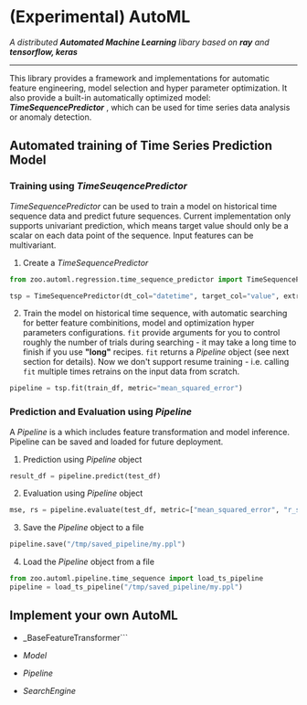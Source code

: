 # (Experimental) AutoML
_A distributed **Automated Machine Learning** libary based on **ray** and **tensorflow, keras**_

---

This library provides a framework and implementations for automatic feature engineering, model selection and hyper parameter optimization. It also provide a built-in automatically optimized model: _**TimeSequencePredictor**_ , which can be used for time series data analysis or anomaly detection. 


## Automated training of Time Series Prediction Model 

### Training using _TimeSeuqencePredictor_

_TimeSequencePredictor_ can be used to train a model on historical time sequence data and predict future sequences. Current implementation only supports univariant prediction, which means target value should only be a scalar on each data point of the sequence. Input features can be multivariant.  

 1. Create a _TimeSequencePredictor_
```python
from zoo.automl.regression.time_sequence_predictor import TimeSequencePredictor

tsp = TimeSequencePredictor(dt_col="datetime", target_col="value", extra_features_col=None, future_seq_len=1)
```
 2. Train the model on historical time sequence, with automatic searching for better feature combinitions, model and optimization hyper parameters configurations. ```fit``` provide arguments for you to control roughly the number of trials during searching - it may take a long time to finish if you use **"long"** recipes. ```fit``` returns a _Pipeline_ object (see next section for details). Now we don't support resume training - i.e. calling ```fit``` multiple times retrains on the input data from scratch. 
```python
pipeline = tsp.fit(train_df, metric="mean_squared_error")
```

### Prediction and Evaluation using _Pipeline_ 
A _Pipeline_ is a  which includes feature transformation and model inference. Pipeline can be saved and loaded for future deployment.     
 1. Prediction using _Pipeline_ object 
 ```python
 result_df = pipeline.predict(test_df)
 ```
 2. Evaluation using _Pipeline_ object
 ```python
 mse, rs = pipeline.evaluate(test_df, metric=["mean_squared_error", "r_square"])
 ```
 3. Save the _Pipeline_ object to a file
 ```python
 pipeline.save("/tmp/saved_pipeline/my.ppl")
 ```
 4. Load the _Pipeline_ object from a file
 ```python
 from zoo.automl.pipeline.time_sequence import load_ts_pipeline
 pipeline = load_ts_pipeline("/tmp/saved_pipeline/my.ppl")
 ```

## Implement your own AutoML
- _BaseFeatureTransformer```

- _Model_

- _Pipeline_

- _SearchEngine_
